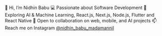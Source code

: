 👋 Hi, I’m Nidhin Babu
💻 Passionate about Software Development
🧠 Exploring AI & Machine Learning, React.js, Next.js, Node.js, Flutter and React Native
🤝 Open to collaboration on web, mobile, and AI projects
📫 Reach me on Instagram [@nidhin_babu_madamannil](https://www.instagram.com/nidhin_babu_madamannil/)

